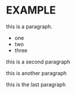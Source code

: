 # EXAMPLE

this is a paragraph.

* one
* two
* three

this is a second paragraph

this is another paragraph

this is the last paragraph
